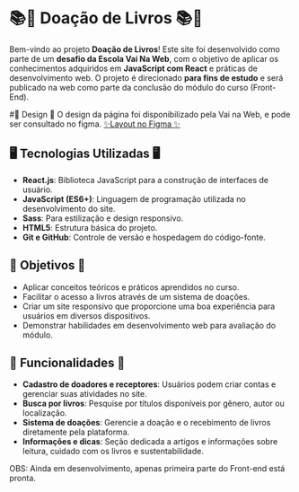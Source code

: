 # 📚🌱 Doação de Livros 📚🌱

Bem-vindo ao projeto **Doação de Livros**! Este site foi desenvolvido como parte de um **desafio da Escola Vai Na Web**, com o objetivo de aplicar os conhecimentos adquiridos em **JavaScript com React** e práticas de desenvolvimento web. O projeto é direcionado **para fins de estudo** e será publicado na web como parte da conclusão do módulo do curso (Front-End).

#🎨 Design 🎨
O design da página foi disponibilizado pela Vai na Web, e pode ser consultado no figma.
[✨Layout no Figma ✨]([https://www.figma.com/](https://www.figma.com/design/MDGn9uI2Ny5Y8sOJWnmfRp/Proposta-Empower?node-id=0-1&node-type=canvas&t=3Kl48uLDGAjYeLz6-0))

## 🖥️ Tecnologias Utilizadas 🖥️

- **React.js**: Biblioteca JavaScript para a construção de interfaces de usuário.
- **JavaScript (ES6+)**: Linguagem de programação utilizada no desenvolvimento do site.
- **Sass**: Para estilização e design responsivo.
- **HTML5**: Estrutura básica do projeto.
- **Git e GitHub**: Controle de versão e hospedagem do código-fonte.

## 🎯 Objetivos 🎯

- Aplicar conceitos teóricos e práticos aprendidos no curso.
- Facilitar o acesso a livros através de um sistema de doações.
- Criar um site responsivo que proporcione uma boa experiência para usuários em diversos dispositivos.
- Demonstrar habilidades em desenvolvimento web para avaliação do módulo.

## 🚀 Funcionalidades 🚀

- **Cadastro de doadores e receptores**: Usuários podem criar contas e gerenciar suas atividades no site.
- **Busca por livros**: Pesquise por títulos disponíveis por gênero, autor ou localização.
- **Sistema de doações**: Gerencie a doação e o recebimento de livros diretamente pela plataforma.
- **Informações e dicas**: Seção dedicada a artigos e informações sobre leitura, cuidado com os livros e sustentabilidade.

OBS: Ainda em desenvolvimento, apenas primeira parte do Front-end está pronta.


